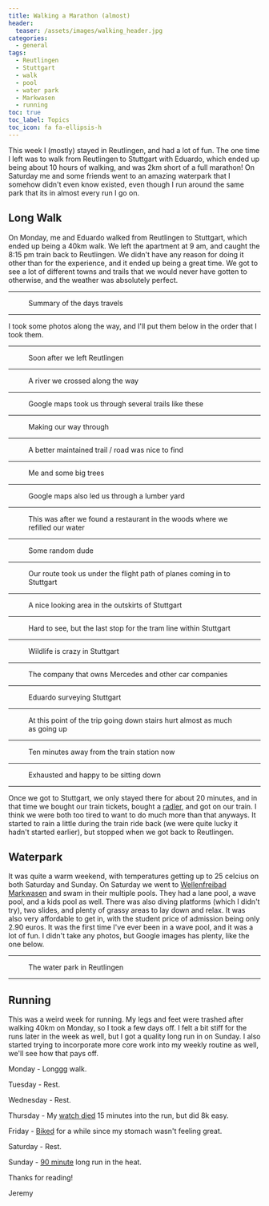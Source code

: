 ```yaml
---
title: Walking a Marathon (almost)
header:
  teaser: /assets/images/walking_header.jpg
categories:
  - general
tags:
  - Reutlingen
  - Stuttgart
  - walk
  - pool
  - water park
  - Markwasen
  - running
toc: true
toc_label: Topics
toc_icon: fa fa-ellipsis-h
---
```


This week I (mostly) stayed in Reutlingen, and had a lot of fun. The one time I left was to walk from Reutlingen to Stuttgart with Eduardo, which ended up being about 10 hours of walking, and was 2km short of a full marathon! On Saturday me and some friends went to an amazing waterpark that I somehow didn't even know existed, even though I run around the same park that its in almost every run I go on.

## Long Walk

On Monday, me and Eduardo walked from Reutlingen to Stuttgart, which ended up being a 40km walk. We left the apartment at 9 am, and caught the 8:15 pm train back to Reutlingen. We didn't have any reason for doing it other than for the experience, and it ended up being a great time. We got to see a lot of different towns and trails that we would never have gotten to otherwise, and the weather was absolutely perfect.

***

<figure class="align-center">
  <img src="/assets/images/walking_summary.jpg" alt="">
  <figcaption>Summary of the days travels</figcaption>
</figure>

***

I took some photos along the way, and I'll put them below in the order that I took them.

***

<figure class="align-center">
  <img src="/assets/images/walking1.jpg" alt="">
  <figcaption>Soon after we left Reutlingen</figcaption>
</figure>

***

<figure class="align-center">
  <img src="/assets/images/walking2.jpg" alt="">
  <figcaption>A river we crossed along the way</figcaption>
</figure>

***

<figure class="align-center">
  <img src="/assets/images/walking3.jpg" alt="">
  <figcaption>Google maps took us through several trails like these</figcaption>
</figure>

***

<figure class="align-center">
  <img src="/assets/images/walking_header.jpg" alt="">
  <figcaption>Making our way through</figcaption>
</figure>

***

<figure class="align-center">
  <img src="/assets/images/walking4.jpg" alt="">
  <figcaption>A better maintained trail / road was nice to find</figcaption>
</figure>

***

<figure class="align-center">
  <img src="/assets/images/walking5.jpg" alt="">
  <figcaption>Me and some big trees</figcaption>
</figure>

***

<figure class="align-center">
  <img src="/assets/images/walking6.jpg" alt="">
  <figcaption>Google maps also led us through a lumber yard</figcaption>
</figure>

***

<figure class="align-center">
  <img src="/assets/images/walking7.jpg" alt="">
  <figcaption>This was after we found a restaurant in the woods where we refilled our water</figcaption>
</figure>

***

<figure class="align-center">
  <img src="/assets/images/walking8.jpg" alt="">
  <figcaption>Some random dude</figcaption>
</figure>

***

<figure class="align-center">
  <img src="/assets/images/walking9.jpg" alt="">
  <figcaption>Our route took us under the flight path of planes coming in to Stuttgart</figcaption>
</figure>

***

<figure class="align-center">
  <img src="/assets/images/walking10.jpg" alt="">
  <figcaption>A nice looking area in the outskirts of Stuttgart</figcaption>
</figure>

***

<figure class="align-center">
  <img src="/assets/images/walking11.jpg" alt="">
  <figcaption>Hard to see, but the last stop for the tram line within Stuttgart</figcaption>
</figure>

***

<figure class="align-center">
  <img src="/assets/images/walking12.jpg" alt="">
  <figcaption>Wildlife is crazy in Stuttgart</figcaption>
</figure>

***

<figure class="align-center">
  <img src="/assets/images/walking13.jpg" alt="">
  <figcaption>The company that owns Mercedes and other car companies</figcaption>
</figure>

***

<figure class="align-center">
  <img src="/assets/images/walking14.jpg" alt="">
  <figcaption>Eduardo surveying Stuttgart</figcaption>
</figure>

***

<figure class="align-center">
  <img src="/assets/images/walking15.jpg" alt="">
  <figcaption>At this point of the trip going down stairs hurt almost as much as going up</figcaption>
</figure>

***

<figure class="align-center">
  <img src="/assets/images/walking16.jpg" alt="">
  <figcaption>Ten minutes away from the train station now</figcaption>
</figure>

***

<figure class="align-center">
  <img src="/assets/images/walking17.jpg" alt="">
  <figcaption>Exhausted and happy to be sitting down</figcaption>
</figure>

***

Once we got to Stuttgart, we only stayed there for about 20 minutes, and in that time we bought our train tickets, bought a [radler,](https://de.wikipedia.org/wiki/Radler) and got on our train. I think we were both too tired to want to do much more than that anyways. It started to rain a little during the train ride back (we were quite lucky it hadn't started earlier), but stopped when we got back to Reutlingen.

## Waterpark

It was quite a warm weekend, with temperatures getting up to 25 celcius on both Saturday and Sunday. On Saturday we went to [Wellenfreibad Markwasen](https://www.reutlinger-baeder.de/inhalt/freibad-markwasen/oeffnungszeiten.html) and swam in their multiple pools. They had a lane pool, a wave pool, and a kids pool as well. There was also diving platforms (which I didn't try), two slides, and plenty of grassy areas to lay down and relax. It was also very affordable to get in, with the student price of admission being only 2.90 euros. It was the first time I've ever been in a wave pool, and it was a lot of fun. I didn't take any photos, but Google images has plenty, like the one below.

***

<figure class="align-center">
  <img src="/assets/images/waterpark.jpg" alt="">
  <figcaption>The water park in Reutlingen</figcaption>
</figure>

***

## Running

This was a weird week for running. My legs and feet were trashed after walking 40km on Monday, so I took a few days off. I felt a bit stiff for the runs later in the week as well, but I got a quality long run in on Sunday. I also started trying to incorporate more core work into my weekly routine as well, we'll see how that pays off.

Monday - Longgg walk.

Tuesday - Rest.

Wednesday - Rest.

Thursday - My [watch died](https://www.strava.com/activities/1593859301) 15 minutes into the run, but did 8k easy.

Friday - [Biked](https://www.strava.com/activities/1596602877) for a while since my stomach wasn't feeling great.

Saturday - Rest.

Sunday -  [90 minute](https://www.strava.com/activities/1599458845) long run in the heat.

Thanks for reading!

Jeremy
